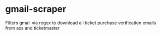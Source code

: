 # gmail-scraper
Filters gmail via regex to download all ticket purchase verification emails from axs and ticketmaster
